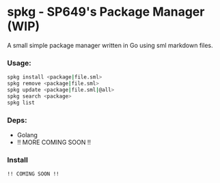 # spkg - SP649's Package Manager (WIP)
A small simple package manager written in Go using sml markdown files.
### Usage:
```bash
spkg install <package|file.sml>
spkg remove <package|file.sml>
spkg update <package|file.sml|@all>
spkg search <package>
spkg list
```
### Deps:
- Golang
- !! MORE COMING SOON !!
### Install
```bash
!! COMING SOON !!
```
